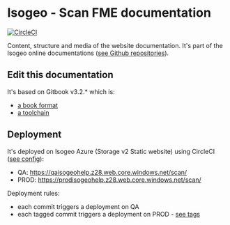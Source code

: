 # Isogeo - Scan FME documentation

[![CircleCI](https://circleci.com/gh/isogeo/doc-scan-fme/tree/master.svg?style=svg&circle-token=c5ff09dcfc8035307bd4760b18d45c6e7bb3c85b)](https://circleci.com/gh/isogeo/doc-scan-fme/tree/master)

Content, structure and media of the website documentation. It's part of the Isogeo online documentations ([see Github repositories](https://github.com/search?q=topic%3Adocumentation+org%3Aisogeo&type=Repositories)).

## Edit this documentation

It's based on Gitbook v3.2.* which is:

* [a book format](https://github.com/GitbookIO/gitbook)
* [a toolchain](https://toolchain.gitbook.com/)

## Deployment

It's deployed on Isogeo Azure (Storage v2 Static website) using CircleCI ([see config](https://github.com/isogeo/doc-scan-fme/blob/master/.circleci/config.yml)):

* QA: <https://qaisogeohelp.z28.web.core.windows.net/scan/>
* PROD: <https://prodisogeohelp.z28.web.core.windows.net/scan/>

Deployment rules:

* each commit triggers a deployment on QA
* each tagged commit triggers a deployment on PROD - [see tags](https://github.com/isogeo/doc-scan-fme/tags)
